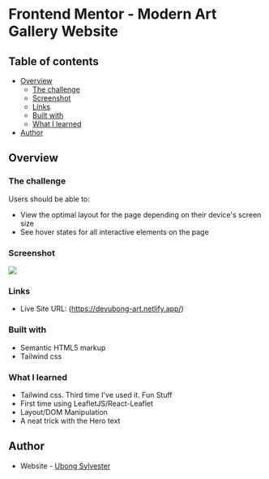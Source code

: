 # Frontend Mentor - Modern Art Gallery Website

## Table of contents

-  [Overview](#overview)
   -  [The challenge](#the-challenge)
   -  [Screenshot](#screenshot)
   -  [Links](#links)
   -  [Built with](#built-with)
   -  [What I learned](#what-i-learned)
-  [Author](#author)

## Overview

### The challenge

Users should be able to:

-  View the optimal layout for the page depending on their device's screen size
-  See hover states for all interactive elements on the page

### Screenshot

![](./screenshots/Desktop_Home.png)

### Links

-  Live Site URL: (https://devubong-art.netlify.app/)

### Built with

-  Semantic HTML5 markup
-  Tailwind css

### What I learned

-  Tailwind css. Third time I've used it. Fun Stuff
-  First time using LeafletJS/React-Leaflet
-  Layout/DOM Manipulation
-  A neat trick with the Hero text

## Author

-  Website - [Ubong Sylvester](https://www.devubong.com)
